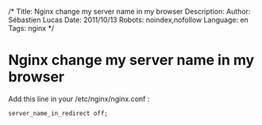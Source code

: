 /*
Title: Nginx change my server name in my browser
Description: 
Author: Sébastien Lucas
Date: 2011/10/13
Robots: noindex,nofollow
Language: en
Tags: nginx
*/
# Nginx change my server name in my browser

Add this line in your /etc/nginx/nginx.conf :
```
server_name_in_redirect off;
```



